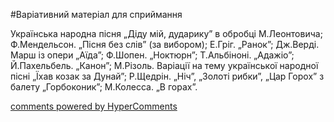 <div id="hypercomments_widget" class="js-hypercomments-widget invisible"></div>


#Варіативний матеріал для сприймання

Українська народна пісня „Діду мій, дударику” в обробці М.Леонтовича; Ф.Мендельсон. „Пісня без слів” (за вибором); Е.Гріг. „Ранок”; Дж.Верді. Марш із опери „Аїда”; Ф.Шопен. „Ноктюрн”; Т.Альбіноні. „Адажіо”; Й.Пахельбель. „Канон”; М.Різоль. Варіації на тему української народної пісні „Їхав козак за Дунай”; Р.Щедрін. „Ніч”, „Золоті рибки”, „Цар Горох” з балету „Горбоконик”; М.Колесса. „В горах”.

<div class="js-hypercomments-container">
    <a href="http://hypercomments.com" class="hc-link" title="comments widget">comments powered by HyperComments</a>
</div>